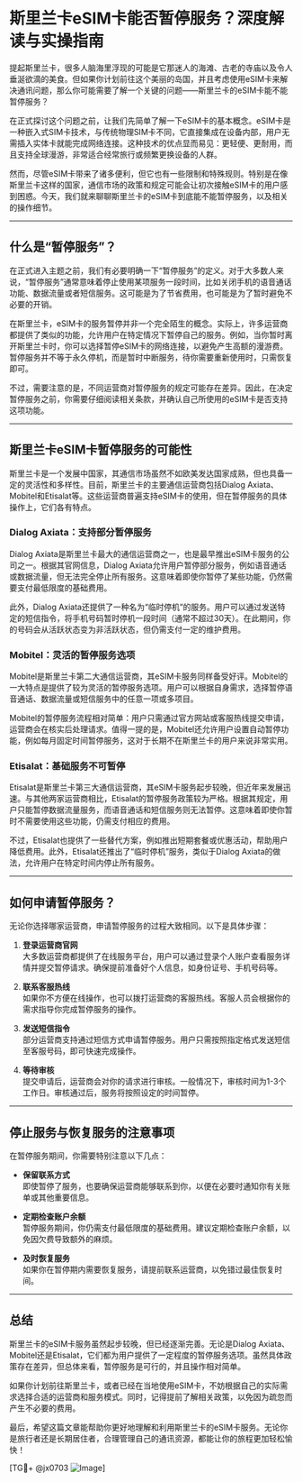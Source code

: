 # 斯里兰卡eSIM卡能否暂停服务？深度解读与实操指南

提起斯里兰卡，很多人脑海里浮现的可能是它那迷人的海滩、古老的寺庙以及令人垂涎欲滴的美食。但如果你计划前往这个美丽的岛国，并且考虑使用eSIM卡来解决通讯问题，那么你可能需要了解一个关键的问题——斯里兰卡的eSIM卡能不能暂停服务？

在正式探讨这个问题之前，让我们先简单了解一下eSIM卡的基本概念。eSIM卡是一种嵌入式SIM卡技术，与传统物理SIM卡不同，它直接集成在设备内部，用户无需插入实体卡就能完成网络连接。这种技术的优点显而易见：更轻便、更耐用，而且支持全球漫游，非常适合经常旅行或频繁更换设备的人群。

然而，尽管eSIM卡带来了诸多便利，但它也有一些限制和特殊规则。特别是在像斯里兰卡这样的国家，通信市场的政策和规定可能会让初次接触eSIM卡的用户感到困惑。今天，我们就来聊聊斯里兰卡的eSIM卡到底能不能暂停服务，以及相关的操作细节。

---

## 什么是“暂停服务”？

在正式进入主题之前，我们有必要明确一下“暂停服务”的定义。对于大多数人来说，“暂停服务”通常意味着停止使用某项服务一段时间，比如关闭手机的语音通话功能、数据流量或者短信服务。这可能是为了节省费用，也可能是为了暂时避免不必要的开销。

在斯里兰卡，eSIM卡的服务暂停并非一个完全陌生的概念。实际上，许多运营商都提供了类似的功能，允许用户在特定情况下暂停自己的服务。例如，当你暂时离开斯里兰卡时，你可以选择暂停eSIM卡的网络连接，以避免产生高额的漫游费。暂停服务并不等于永久停机，而是暂时中断服务，待你需要重新使用时，只需恢复即可。

不过，需要注意的是，不同运营商对暂停服务的规定可能存在差异。因此，在决定暂停服务之前，你需要仔细阅读相关条款，并确认自己所使用的eSIM卡是否支持这项功能。

---

## 斯里兰卡eSIM卡暂停服务的可能性

斯里兰卡是一个发展中国家，其通信市场虽然不如欧美发达国家成熟，但也具备一定的灵活性和多样性。目前，斯里兰卡的主要通信运营商包括Dialog Axiata、Mobitel和Etisalat等。这些运营商普遍支持eSIM卡的使用，但在暂停服务的具体操作上，它们各有特点。

### Dialog Axiata：支持部分暂停服务

Dialog Axiata是斯里兰卡最大的通信运营商之一，也是最早推出eSIM卡服务的公司之一。根据其官网信息，Dialog Axiata允许用户暂停部分服务，例如语音通话或数据流量，但无法完全停止所有服务。这意味着即使你暂停了某些功能，仍然需要支付最低限度的基础费用。

此外，Dialog Axiata还提供了一种名为“临时停机”的服务。用户可以通过发送特定的短信指令，将手机号码暂时停机一段时间（通常不超过30天）。在此期间，你的号码会从活跃状态变为非活跃状态，但仍需支付一定的维护费用。

### Mobitel：灵活的暂停服务选项

Mobitel是斯里兰卡第二大通信运营商，其eSIM卡服务同样备受好评。Mobitel的一大特点是提供了较为灵活的暂停服务选项。用户可以根据自身需求，选择暂停语音通话、数据流量或短信服务中的任意一项或多项目。

Mobitel的暂停服务流程相对简单：用户只需通过官方网站或客服热线提交申请，运营商会在核实后处理请求。值得一提的是，Mobitel还允许用户设置自动暂停功能，例如每月固定时间暂停服务，这对于长期不在斯里兰卡的用户来说非常实用。

### Etisalat：基础服务不可暂停

Etisalat是斯里兰卡第三大通信运营商，其eSIM卡服务起步较晚，但近年来发展迅速。与其他两家运营商相比，Etisalat的暂停服务政策较为严格。根据其规定，用户只能暂停数据流量服务，而语音通话和短信服务则无法暂停。这意味着即使你暂时不需要使用这些功能，仍需支付相应的费用。

不过，Etisalat也提供了一些替代方案，例如推出短期套餐或优惠活动，帮助用户降低费用。此外，Etisalat还推出了“临时停机”服务，类似于Dialog Axiata的做法，允许用户在特定时间内停止所有服务。

---

## 如何申请暂停服务？

无论你选择哪家运营商，申请暂停服务的过程大致相同。以下是具体步骤：

1. **登录运营商官网**  
   大多数运营商都提供了在线服务平台，用户可以通过登录个人账户查看服务详情并提交暂停请求。确保提前准备好个人信息，如身份证号、手机号码等。

2. **联系客服热线**  
   如果你不方便在线操作，也可以拨打运营商的客服热线。客服人员会根据你的需求指导你完成暂停服务的操作。

3. **发送短信指令**  
   部分运营商支持通过短信方式申请暂停服务。用户只需按照指定格式发送短信至客服号码，即可快速完成操作。

4. **等待审核**  
   提交申请后，运营商会对你的请求进行审核。一般情况下，审核时间为1-3个工作日。审核通过后，服务将按照设定的时间暂停。

---

## 停止服务与恢复服务的注意事项

在暂停服务期间，你需要特别注意以下几点：

- **保留联系方式**  
  即使暂停了服务，也要确保运营商能够联系到你，以便在必要时通知你有关账单或其他重要信息。

- **定期检查账户余额**  
  暂停服务期间，你仍需支付最低限度的基础费用。建议定期检查账户余额，以免因欠费导致额外的麻烦。

- **及时恢复服务**  
  如果你在暂停期内需要恢复服务，请提前联系运营商，以免错过最佳恢复时间。

---

## 总结

斯里兰卡的eSIM卡服务虽然起步较晚，但已经逐渐完善。无论是Dialog Axiata、Mobitel还是Etisalat，它们都为用户提供了一定程度的暂停服务选项。虽然具体政策存在差异，但总体来看，暂停服务是可行的，并且操作相对简单。

如果你计划前往斯里兰卡，或者已经在当地使用eSIM卡，不妨根据自己的实际需求选择合适的运营商和服务模式。同时，记得提前了解相关政策，以免因为疏忽而产生不必要的费用。

最后，希望这篇文章能帮助你更好地理解和利用斯里兰卡的eSIM卡服务。无论你是旅行者还是长期居住者，合理管理自己的通讯资源，都能让你的旅程更加轻松愉快！

[TG💪+ @jx0703 ![Image](https://github.com/user-attachments/assets/dbca1d08-cadb-493c-b0ec-ad6f7a83f270)]